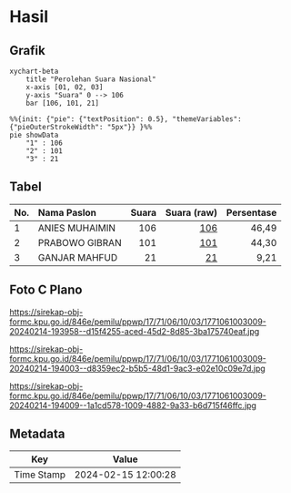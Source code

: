 # Hasil

## Grafik

```mermaid
xychart-beta
    title "Perolehan Suara Nasional"
    x-axis [01, 02, 03]
    y-axis "Suara" 0 --> 106
    bar [106, 101, 21]
```

```mermaid
%%{init: {"pie": {"textPosition": 0.5}, "themeVariables": {"pieOuterStrokeWidth": "5px"}} }%%
pie showData
    "1" : 106
    "2" : 101
    "3" : 21
```

## Tabel

| No. | Nama Paslon    | Suara | Suara (raw) | Persentase |
|:--- |:-------------- | -----:| -----------:| ----------:|
| 1   | ANIES MUHAIMIN | 106   | [106][p-1]  | 46,49      |
| 2   | PRABOWO GIBRAN | 101   | [101][p-2]  | 44,30      |
| 3   | GANJAR MAHFUD  | 21    | [21][p-3]   | 9,21       |


[p-1]: https://github.com/gigit-pemilu/pemilu-2024/blob/main/pilpres/hitung-suara/sub/17-bengkulu/sub/71-kota-bengkulu/sub/06-ratu-agung/sub/1003-nusa-indah/sub/009-tps/sub/paslon-1.txt
[p-2]: https://github.com/gigit-pemilu/pemilu-2024/blob/main/pilpres/hitung-suara/sub/17-bengkulu/sub/71-kota-bengkulu/sub/06-ratu-agung/sub/1003-nusa-indah/sub/009-tps/sub/paslon-2.txt
[p-3]: https://github.com/gigit-pemilu/pemilu-2024/blob/main/pilpres/hitung-suara/sub/17-bengkulu/sub/71-kota-bengkulu/sub/06-ratu-agung/sub/1003-nusa-indah/sub/009-tps/sub/paslon-3.txt

## Foto C Plano

https://sirekap-obj-formc.kpu.go.id/846e/pemilu/ppwp/17/71/06/10/03/1771061003009-20240214-193958--d15f4255-aced-45d2-8d85-3ba175740eaf.jpg

https://sirekap-obj-formc.kpu.go.id/846e/pemilu/ppwp/17/71/06/10/03/1771061003009-20240214-194003--d8359ec2-b5b5-48d1-9ac3-e02e10c09e7d.jpg

https://sirekap-obj-formc.kpu.go.id/846e/pemilu/ppwp/17/71/06/10/03/1771061003009-20240214-194009--1a1cd578-1009-4882-9a33-b6d715f46ffc.jpg


## Metadata

| Key        | Value               |
| ---------- | ------------------- |
| Time Stamp | 2024-02-15 12:00:28 |



